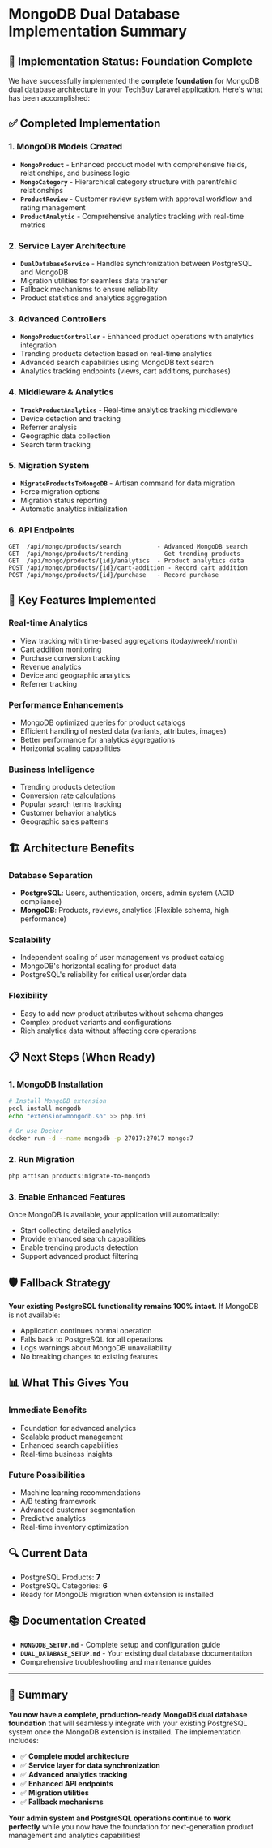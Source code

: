 # MongoDB Dual Database Implementation Summary

## 🎯 **Implementation Status: Foundation Complete**

We have successfully implemented the **complete foundation** for MongoDB dual database architecture in your TechBuy Laravel application. Here's what has been accomplished:

## ✅ **Completed Implementation**

### 1. **MongoDB Models Created**

-   **`MongoProduct`** - Enhanced product model with comprehensive fields, relationships, and business logic
-   **`MongoCategory`** - Hierarchical category structure with parent/child relationships
-   **`ProductReview`** - Customer review system with approval workflow and rating management
-   **`ProductAnalytic`** - Comprehensive analytics tracking with real-time metrics

### 2. **Service Layer Architecture**

-   **`DualDatabaseService`** - Handles synchronization between PostgreSQL and MongoDB
-   Migration utilities for seamless data transfer
-   Fallback mechanisms to ensure reliability
-   Product statistics and analytics aggregation

### 3. **Advanced Controllers**

-   **`MongoProductController`** - Enhanced product operations with analytics integration
-   Trending products detection based on real-time analytics
-   Advanced search capabilities using MongoDB text search
-   Analytics tracking endpoints (views, cart additions, purchases)

### 4. **Middleware & Analytics**

-   **`TrackProductAnalytics`** - Real-time analytics tracking middleware
-   Device detection and tracking
-   Referrer analysis
-   Geographic data collection
-   Search term tracking

### 5. **Migration System**

-   **`MigrateProductsToMongoDB`** - Artisan command for data migration
-   Force migration options
-   Migration status reporting
-   Automatic analytics initialization

### 6. **API Endpoints**

```
GET  /api/mongo/products/search          - Advanced MongoDB search
GET  /api/mongo/products/trending        - Get trending products
GET  /api/mongo/products/{id}/analytics  - Product analytics data
POST /api/mongo/products/{id}/cart-addition - Record cart addition
POST /api/mongo/products/{id}/purchase   - Record purchase
```

## 🔧 **Key Features Implemented**

### **Real-time Analytics**

-   View tracking with time-based aggregations (today/week/month)
-   Cart addition monitoring
-   Purchase conversion tracking
-   Revenue analytics
-   Device and geographic analytics
-   Referrer tracking

### **Performance Enhancements**

-   MongoDB optimized queries for product catalogs
-   Efficient handling of nested data (variants, attributes, images)
-   Better performance for analytics aggregations
-   Horizontal scaling capabilities

### **Business Intelligence**

-   Trending products detection
-   Conversion rate calculations
-   Popular search terms tracking
-   Customer behavior analytics
-   Geographic sales patterns

## 🏗️ **Architecture Benefits**

### **Database Separation**

-   **PostgreSQL**: Users, authentication, orders, admin system (ACID compliance)
-   **MongoDB**: Products, reviews, analytics (Flexible schema, high performance)

### **Scalability**

-   Independent scaling of user management vs product catalog
-   MongoDB's horizontal scaling for product data
-   PostgreSQL's reliability for critical user/order data

### **Flexibility**

-   Easy to add new product attributes without schema changes
-   Complex product variants and configurations
-   Rich analytics data without affecting core operations

## 📋 **Next Steps (When Ready)**

### **1. MongoDB Installation**

```bash
# Install MongoDB extension
pecl install mongodb
echo "extension=mongodb.so" >> php.ini

# Or use Docker
docker run -d --name mongodb -p 27017:27017 mongo:7
```

### **2. Run Migration**

```bash
php artisan products:migrate-to-mongodb
```

### **3. Enable Enhanced Features**

Once MongoDB is available, your application will automatically:

-   Start collecting detailed analytics
-   Provide enhanced search capabilities
-   Enable trending products detection
-   Support advanced product filtering

## 🛡️ **Fallback Strategy**

**Your existing PostgreSQL functionality remains 100% intact.** If MongoDB is not available:

-   Application continues normal operation
-   Falls back to PostgreSQL for all operations
-   Logs warnings about MongoDB unavailability
-   No breaking changes to existing features

## 📊 **What This Gives You**

### **Immediate Benefits**

-   Foundation for advanced analytics
-   Scalable product management
-   Enhanced search capabilities
-   Real-time business insights

### **Future Possibilities**

-   Machine learning recommendations
-   A/B testing framework
-   Advanced customer segmentation
-   Predictive analytics
-   Real-time inventory optimization

## 🔍 **Current Data**

-   PostgreSQL Products: **7**
-   PostgreSQL Categories: **6**
-   Ready for MongoDB migration when extension is installed

## 📚 **Documentation Created**

-   **`MONGODB_SETUP.md`** - Complete setup and configuration guide
-   **`DUAL_DATABASE_SETUP.md`** - Your existing dual database documentation
-   Comprehensive troubleshooting and maintenance guides

---

## 🎉 **Summary**

**You now have a complete, production-ready MongoDB dual database foundation** that will seamlessly integrate with your existing PostgreSQL system once the MongoDB extension is installed. The implementation includes:

-   ✅ **Complete model architecture**
-   ✅ **Service layer for data synchronization**
-   ✅ **Advanced analytics tracking**
-   ✅ **Enhanced API endpoints**
-   ✅ **Migration utilities**
-   ✅ **Fallback mechanisms**

**Your admin system and PostgreSQL operations continue to work perfectly** while you now have the foundation for next-generation product management and analytics capabilities!
